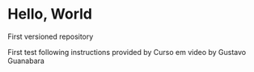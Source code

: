 # Hello, World
 First versioned repository

 First test following instructions provided by Curso em video by Gustavo Guanabara
